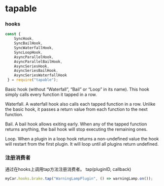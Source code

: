 # tapable

### hooks

```js
const {
	SyncHook,
	SyncBailHook,
	SyncWaterfallHook,
	SyncLoopHook,
	AsyncParallelHook,
	AsyncParallelBailHook,
	AsyncSeriesHook,
	AsyncSeriesBailHook,
	AsyncSeriesWaterfallHook
 } = require("tapable");
```

Basic hook (without “Waterfall”, “Bail” or “Loop” in its name). This hook simply calls every function it tapped in a row.

Waterfall. A waterfall hook also calls each tapped function in a row. Unlike the basic hook, it passes a return value from each function to the next function.

Bail. A bail hook allows exiting early. When any of the tapped function returns anything, the bail hook will stop executing the remaining ones.

Loop. When a plugin in a loop hook returns a non-undefined value the hook will restart from the first plugin. It will loop until all plugins return undefined.

### 注册消费者

通过在hooks上调用tap方法注册消费者。
tap(pluginID, callback)
```js
myCar.hooks.brake.tap("WarningLampPlugin", () => warningLamp.on());
```